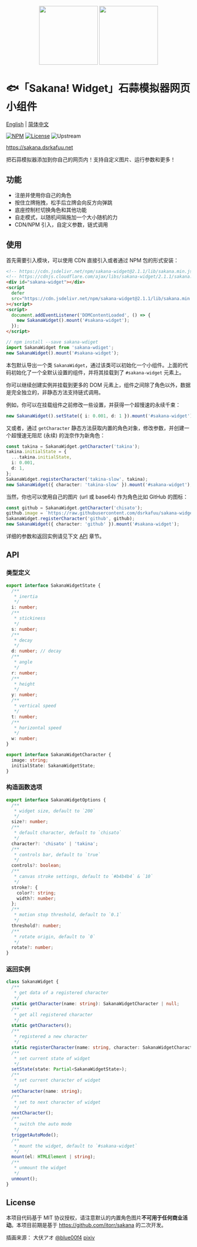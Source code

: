 <p align="center">
<img src="https://raw.githubusercontent.com/dsrkafuu/sakana-widget/main/src/characters/chisato.png" height="160px">
<img src="https://raw.githubusercontent.com/dsrkafuu/sakana-widget/main/src/characters/takina.png" height="160px">
</p>

# 🐟「Sakana! Widget」石蒜模拟器网页小组件

[English](https://github.com/dsrkafuu/sakana-widget/blob/main/README.md) | [简体中文](https://github.com/dsrkafuu/sakana-widget/blob/main/README.zh.md)

[![NPM](https://img.shields.io/npm/v/sakana-widget)](https://www.npmjs.com/package/sakana-widget)
[![License](https://img.shields.io/github/license/dsrkafuu/sakana-widget)](https://github.com/dsrkafuu/sakana-widget/blob/main/LICENSE)
![Upstream](https://img.shields.io/badge/upstream-3ad748a-blue)

<https://sakana.dsrkafuu.net>

把石蒜模拟器添加到你自己的网页内！支持自定义图片、运行参数和更多！

## 功能

- 注册并使用你自己的角色
- 按住立牌拖拽，松手后立牌会向反方向弹跳
- 底座控制栏切换角色和其他功能
- 自走模式，以随机间隔施加一个大小随机的力
- CDN/NPM 引入，自定义参数，链式调用

## 使用

首先需要引入模块，可以使用 CDN 直接引入或者通过 NPM 包的形式安装：

```html
<!-- https://cdn.jsdelivr.net/npm/sakana-widget@2.1.1/lib/sakana.min.js -->
<!-- https://cdnjs.cloudflare.com/ajax/libs/sakana-widget/2.1.1/sakana.min.js -->
<div id="sakana-widget"></div>
<script
  defer
  src="https://cdn.jsdelivr.net/npm/sakana-widget@2.1.1/lib/sakana.min.js"
></script>
<script>
  document.addEventListener('DOMContentLoaded', () => {
    new SakanaWidget().mount('#sakana-widget');
  });
</script>
```

```ts
// npm install --save sakana-wdiget
import SakanaWidget from 'sakana-wdiget';
new SakanaWidget().mount('#sakana-widget');
```

本包默认导出一个类 `SakanaWidget`，通过该类可以初始化一个小组件。上面的代码初始化了一个全默认设置的组件，并将其挂载到了 `#sakana-widget` 元素上。

你可以继续创建实例并挂载到更多的 DOM 元素上，组件之间除了角色以外，数据是完全独立的，非静态方法支持链式调用。

例如，你可以在挂载组件之前修改一些设置，并获得一个超慢速的永续千束：

```ts
new SakanaWidget().setState({ i: 0.001, d: 1 }).mount('#sakana-widget');
```

又或者，通过 `getCharacter` 静态方法获取内置的角色对象，修改参数，并创建一个超慢速无阻尼 (永续) 的泷奈作为新角色：

```ts
const takina = SakanaWidget.getCharacter('takina');
takina.initialState = {
  ...takina.initialState,
  i: 0.001,
  d: 1,
};
SakanaWidget.registerCharacter('takina-slow', takina);
new SakanaWidget({ character: 'takina-slow' }).mount('#sakana-widget');
```

当然，你也可以使用自己的图片 (url 或 base64) 作为角色比如 GitHub 的图标：

```ts
const github = SakanaWidget.getCharacter('chisato');
github.image = `https://raw.githubusercontent.com/dsrkafuu/sakana-widget/main/public/github.png`;
SakanaWidget.registerCharacter('github', github);
new SakanaWidget({ character: 'github' }).mount('#sakana-widget');
```

详细的参数和返回实例请见下文 [API](#api) 章节。

## API

### 类型定义

```ts
export interface SakanaWidgetState {
  /**
   * inertia
   */
  i: number;
  /**
   * stickiness
   */
  s: number;
  /**
   * decay
   */
  d: number; // decay
  /**
   * angle
   */
  r: number;
  /**
   * height
   */
  y: number;
  /**
   * vertical speed
   */
  t: number;
  /**
   * horizontal speed
   */
  w: number;
}

export interface SakanaWidgetCharacter {
  image: string;
  initialState: SakanaWidgetState;
}
```

### 构造函数选项

```ts
export interface SakanaWidgetOptions {
  /**
   * widget size, default to `200`
   */
  size?: number;
  /**
   * default character, default to `chisato`
   */
  character?: 'chisato' | 'takina';
  /**
   * controls bar, default to `true`
   */
  controls?: boolean;
  /**
   * canvas stroke settings, default to `#b4b4b4` & `10`
   */
  stroke?: {
    color?: string;
    width?: number;
  };
  /**
   * motion stop threshold, default to `0.1`
   */
  threshold?: number;
  /**
   * rotate origin, default to `0`
   */
  rotate?: number;
}
```

### 返回实例

```ts
class SakanaWidget {
  /**
   * get data of a registered character
   */
  static getCharacter(name: string): SakanaWidgetCharacter | null;
  /**
   * get all registered character
   */
  static getCharacters();
  /**
   * registered a new character
   */
  static registerCharacter(name: string, character: SakanaWidgetCharacter);
  /**
   * set current state of widget
   */
  setState(state: Partial<SakanaWidgetState>);
  /**
   * set current character of widget
   */
  setCharacter(name: string);
  /**
   * set to next character of widget
   */
  nextCharacter();
  /**
   * switch the auto mode
   */
  triggetAutoMode();
  /**
   * mount the widget, default to `#sakana-widget`
   */
  mount(el: HTMLElement | string);
  /**
   * unmount the widget
   */
  unmount();
}
```

## License

本项目代码基于 MIT 协议授权，请注意默认的内置角色图片**不可用于任何商业活动**。本项目前期是基于 https://github.com/itorr/sakana 的二次开发。

插画来源： 大伏アオ [@blue00f4](https://twitter.com/blue00f4) [pixiv](https://pixiv.me/aoiroblue1340)
